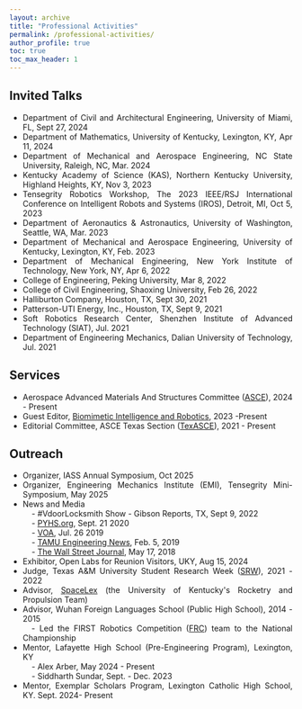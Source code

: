 ```yaml
---
layout: archive
title: "Professional Activities"
permalink: /professional-activities/
author_profile: true
toc: true
toc_max_header: 1
---
```

<!--{% include toc h_min = 1%}-->
<!--# Public Engagement-->

<div style="text-align: justify;" markdown="1">

## Invited Talks
* Department of Civil and Architectural Engineering, University of Miami, FL, Sept 27, 2024
* Department of Mathematics, University of Kentucky, Lexington, KY, Apr 11, 2024 
* Department of Mechanical and Aerospace Engineering, NC State University, Raleigh, NC, Mar. 2024 
* Kentucky Academy of Science (KAS), Northern Kentucky University, Highland Heights, KY, Nov 3, 2023 
* Tensegrity Robotics Workshop, The 2023 IEEE/RSJ International Conference on Intelligent Robots and Systems (IROS), Detroit, MI, Oct 5, 2023 
* Department of Aeronautics & Astronautics, University of Washington, Seattle, WA, Mar. 2023 
* Department of Mechanical and Aerospace Engineering, University of Kentucky, Lexington, KY, Feb. 2023
* Department of Mechanical Engineering, New York Institute of Technology, New York, NY, Apr 6, 2022 
* College of Engineering, Peking University, Mar 8, 2022 
* College of Civil Engineering, Shaoxing University, Feb 26, 2022 
* Halliburton Company, Houston, TX, Sept 30, 2021 
* Patterson-UTI Energy, Inc., Houston, TX, Sept 9, 2021 
* Soft Robotics Research Center, Shenzhen Institute of Advanced Technology (SIAT), Jul. 2021 
* Department of Engineering Mechanics, Dalian University of Technology, Jul. 2021 


<!-- ## Conference talks -->
<!-- <ol reversed> -->
<!-- - The AIAA Science and Technology Forum and Exposition (AIAA SciTech Forum), Orlando, FL, Jan. 6-10, 2025
- The 58th Annual Asilomar Conference on Signals, Systems, and Computers (Asilomar), Pacific Grove, CA, Oct. 27-30, 2024
- The Engineering Mechanics Institute Conference and Probabilistic Mechanics & Reliability Conference (EMI/PMC), The University of Illinois Urbana-Champaign, Chicago, IL, May 28-31, 2024 
- The 19th ASCE ASD Biennial International Conference on Engineering, Science, Construction and Operations in Challenging Environment (Earth & Space), Miami, FL, Apr 17, 2024 
- The AIAA Science and Technology Forum and Exposition (AIAA SciTech Forum), Orlando, FL, Jan. 8-12, 2024
- The 2023 Kentucky Academy of Science (KAS) Annual Meeting, Northern Kentucky University, Highland Heights, KY, Nov 3, 2023 
- The 2023 Society of Engineering Science (SES) Annual Conference, Minneapolis, MN, Oct 9, 2023 
- The 2022 Annual Technical Meeting of the Society of Engineering Science (SES), College Station, TX, Oct 17, 2022 
- The Annual Symposium of the International Association for Shell and Spatial Structures (IASS) & 13th Asian-Pacific Conference on Shell and Spatial Structures (APCS), Beijing, Sept 19, 2022 
- International Association for Shell and Spatial Structures (IASS) Annual Symposium and Spacial Structures Conference, Surrey, UK, Aug 23, 2021 
- The ASCE Earth & Space Conference, A Virtual Conference, Apr 19, 2021 
- International Conference on Composite Structures 23rd & International Conference on Mechanics of Composites 6th (ICCS23 & MECHCOMP6). Porto, Portugal. Sept 3, 2020 
- AIAA SPACE and Astronautics Forum and Exposition, Orlando, FL, Sept 17, 2018  -->
<!-- </ol> -->

## Services
* Aerospace Advanced Materials And Structures Committee ([ASCE](https://www.asce.org/communities/institutes-and-technical-groups/aerospace-engineering/committees/aerospace-executive-committee/aerospace-advanced-materials-and-structures-committee)), 2024 - Present
* Guest Editor, [Biomimetic Intelligence and Robotics](https://www.sciencedirect.com/journal/biomimetic-intelligence-and-robotics), 2023 -Present
* Editorial Committee, ASCE Texas Section ([TexASCE](https://www.texasce.org/)), 2021 - Present

<!-- , [Special Issue](https://www.sciencedirect.com/journal/biomimetic-intelligence-and-robotics/about/call-for-papers#biomimetic-soft-robotics-actuation-sensing-and-integration): Biomimetic Soft Robotics: Actuation, Sensing and Integration -->




## Outreach
* Organizer, IASS Annual Symposium, Oct 2025
* Organizer, Engineering Mechanics Institute (EMI), Tensegrity Mini-Symposium, May 2025
* News and Media     
    - #VdoorLocksmith Show - Gibson Reports, TX, Sept 9, 2022           
    - [PYHS.org](https://phys.org/news/2020-09-space-habitat-artificial-gravity-enlarged.html), Sept. 21 2020                     
    - [VOA](https://www.voanews.com/a/science-health_futuristic-space-habitat-solves-problems-human-space-travel/6172519.html), Jul. 26 2019                     
    - [TAMU Engineering News](https://engineering.tamu.edu/news/2019/02/building-a-growable-habitat-for-sustainable-life-in-space.html), Feb. 5, 2019                  
    - [The Wall Street Journal](https://www.wsj.com/articles/space-village-one-a-vision-for-life-beyond-earth-1526567016), May 17, 2018 
* Exhibitor, Open Labs for Reunion Visitors, UKY, Aug 15, 2024        
* Judge, Texas A&M University Student Research Week ([SRW](https://srw.tamu.edu/)), 2021 - 2022
* Advisor, [SpaceLex](https://spacelex.engr.uky.edu/projects/meridian) (the University of Kentucky's Rocketry and Propulsion Team)        
* Advisor, Wuhan Foreign Languages School (Public High School), 2014 - 2015             
   - Led the FIRST Robotics Competition ([FRC](https://en.wikipedia.org/wiki/FIRST_Robotics_Competition)) team to the National Championship        
* Mentor, Lafayette High School (Pre-Engineering Program), Lexington, KY      
    - Alex Arber, May 2024 - Present     
    - Siddharth Sundar, Sept. - Dec. 2023       
* Mentor, Exemplar Scholars Program, Lexington Catholic High School, KY. Sept. 2024- Present               


<!-- * Advisor, FIRST Robotics Competition ([FRC](https://www.firstinspires.org/robotics/frc)), 2014 - 2015 -->

<!-- ## News  -->

<!-- - [NASA Moon to Mars Ice and Prospecting Challenge](https://www.nasa.gov/solve/nasas-lunar-loo-challenge/Moon_to_Mars_Ice_Prospecting_Challenge/) -->
<!-- - NASA Moon to Mars Ice and Prospecting Challenge
 - [TAMU Engineering News](https://engineering.tamu.edu/news/2021/01/aggie-engineering-students-produce-advanced-prototype-for-NASA-challenge.html), Jan. 25, 2021 -->
 <!-- * Event Participants: Eduardo Gildin, Robert E. Skelton, George Moridis, Sam Noynaert. Mohamed S. Khaled, Muhao Chen, Enrique Z. Losoya. Srivignesh Srinivasan, Alkassoum Toure, Luis Rodriguez, Ayodeji A. Adeniran, Le Linh, Uthej Vattipalli, Thomas J. Lopez. Jessica Ezemba, Emily Kincaid, and Teresa Valdez -->
   
<!-- - [Building A Growable Habitat for Sustainable Life in Space](https://catalog.data.gov/dataset/tensegrity-approaches-to-in-space-construction-of-a-1g-growable-habitat) -->
<!-- - Building A Growable Habitat for Sustainable Life in Space - [PYHS.org](https://phys.org/news/2020-09-space-habitat-artificial-gravity-enlarged.html), Sept. 21 2020
 - [VOA](https://www.voanews.com/a/science-health_futuristic-space-habitat-solves-problems-human-space-travel/6172519.html), Jul. 26 2019
 - [TAMU Engineering News](https://engineering.tamu.edu/news/2019/02/building-a-growable-habitat-for-sustainable-life-in-space.html) & [Video](https://youtu.be/3573t1r9XRA), Feb. 5, 2019
 - [The Wall Street Journal](https://www.wsj.com/articles/space-village-one-a-vision-for-life-beyond-earth-1526567016), May 17, 2018 -->
 <!-- * Event participants: Robert E. Skelton, Manoranjan Majji. Muhao Chen, Raman Goyal, Joel Sercel, Jane Shevtsov, and Anthony Longman -->

<!-- ## Demos
- IROS Conference, Detroit, MI, Oct 5, 2023
 - [Tensegrity Robotics Workshop](https://www.eng.yale.edu/faboratory/tensegrityworkshop/) -->
 <!-- - Tensegrity Actuated Origami Systems for Deployable Aerospace Structures 
 * Event Participants: Idris Hussain, Muhao Chen, David Capps, Manoranjan Majji -->

<!-- - NIAC Symposium, Huntsville, AL, Sept 24, 2019     
 - [Lunar-Polar Propellant Mining Outpost (LPMO): Affordable Exploration and Industrialization](https://www.nasa.gov/directorates/spacetech/niac/2019_Phase_I_Phase_II/Lunar_Polar_Propellant_Mining_Outpost/) -->
 <!-- * Event participants: Joel Sercel, Manoranjan Majji, Muhao Chen, Ali H. Khowaja -->

 <!-- and [Video](https://www.youtube.com/watch?v=Pu_aOUtN2wY&ab_channel=LuisRodriguez),-->
 <!--(https://livestream.com/viewnow/niac2019/videos/196913328)-->


<!-- ## Poster
* The IEEE/RSJ International Conference on Intelligent Robots and Systems (IROS), Detroit, MI, Oct 5, 2023
 - Tensegrity Actuated Origami Systems for Deployable Aerospace Structures
* NASA's 2021 Moon to Mars Ice & Prospecting Challenge. Hampton, VA, Sept 23, 2021
 - DREAMS: Drilling and Extraction Automated System
* TAMU Physics & Engineering Festival. College Station, TX, Apr 10, 2021
 - Tensegrity System Research Snapshots at Land, Air, and Space Robotics (LASR) Laboratory 
* TAMU Physics & Engineering Festival. College Station, TX, Apr 6, 2019
 - In-Space Construction of a 1g Growable Habitat -->

<!-- , ASCE Aerospace Division -->

<!-- ## Referee
* Journal: ASCE Journal of Structural Engineering, European Journal of Mechanics/A Solids, Engineering Structures, Journal of Engineering Mechanics, Acta Astronautica, Journal of Mechanical Engineering Science, IEEE Robotics and Automation Letters, IEEE/ASME Transactions on Mechatronics, Journal of Mechanisms and Robotics: ASME, Aerospace Science and Technology, Journal of the Astronautical Sciences, Aircraft Engineering and Aerospace Technology, Aerospace, International Journal of Numerical Methods for Heat and Fluid Flow, Journal of Drainage and Irrigation Machinery Engineering, International Journal of Physical Sciences, ACM Transactions on Knowledge Discovery from Data, Academy Proceedings in Engineering Sciences, Journal of Engineering Computations, Journal of Data Intelligence, Acta Mechanica et Automatica, ASME Open Journal of Engineering, Experimental Techniques, CRC Press

* Conference: International Symposium on Robotics Research (ISRR), IEEE International Conference on Robotics and Automation (ICRA), American Control Conference (ACC), AIAA SciTech Forum and Exposition, AIAA ASCEND, ASCE Earth & Space Conference, IEEE International Conference on Robotics and Biomimetics (ROBIO) -->

</div>
<!-- Wireless Communications and Mobile Computing,  -->

<!-- - The ASME's International Mechanical Engineering Congress & Exposition (IMECE), Portland, OR, Nov. 17–21, 2024 -->
<!-- - Invited by Profs. Jing Qin and David Murrugarra,  - Applied Math Seminar, -->
<!-- - Invited by Prof. Mehran Mesbahi,  -->
<!-- - Invited by Tracy Young,  -->
<!-- - Invited by Prof. Xun Yu,  -->
<!-- - Invited by Prof. Xiaodong Feng,  -->
<!-- - Invited by Prof. Zeyang Xia,  Chinese Academy of Sciences (CAS), -->
<!-- - Invited by Prof. Haijun Peng,  -->
<!-- - Invited by Prof. Sean C. C. Bailey,  -->
